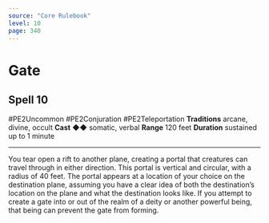 ```yaml
---
source: "Core Rulebook"
level: 10
page: 340
---
```


# Gate
## Spell 10
#PE2Uncommon #PE2Conjuration #PE2Teleportation 
**Traditions** arcane, divine, occult
**Cast** ◆◆ somatic, verbal
**Range** 120 feet
**Duration** sustained up to 1 minute

-----
You tear open a rift to another plane, creating a portal that creatures can travel through in either direction. This portal is vertical and circular, with a radius of 40 feet. The portal appears at a location of your choice on the destination plane, assuming you have a clear idea of both the destination’s location on the plane and what the destination looks like. If you attempt to create a gate into or out of the realm of a deity or another powerful being, that being can prevent the gate from forming.